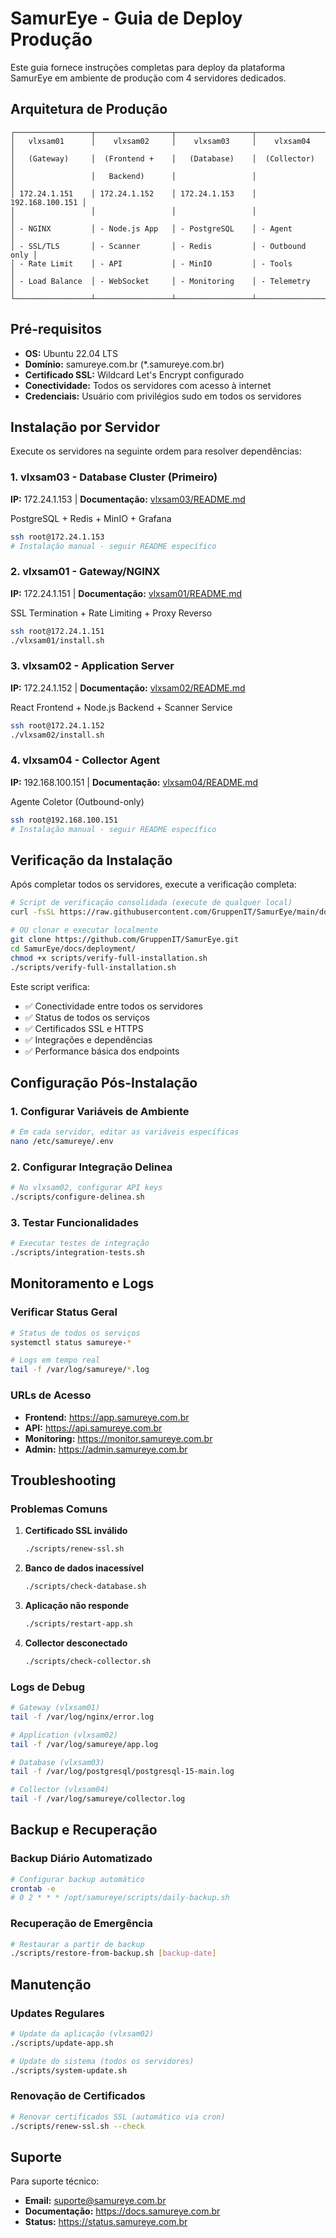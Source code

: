 # SamurEye - Guia de Deploy Produção

Este guia fornece instruções completas para deploy da plataforma SamurEye em ambiente de produção com 4 servidores dedicados.

## Arquitetura de Produção

```
┌─────────────────┬─────────────────┬─────────────────┬─────────────────┐
│   vlxsam01      │    vlxsam02     │    vlxsam03     │    vlxsam04     │
│   (Gateway)     │  (Frontend +    │   (Database)    │  (Collector)    │
│                 │   Backend)      │                 │                 │
│ 172.24.1.151    │ 172.24.1.152    │ 172.24.1.153    │ 192.168.100.151 │
│                 │                 │                 │                 │
│ - NGINX         │ - Node.js App   │ - PostgreSQL    │ - Agent         │
│ - SSL/TLS       │ - Scanner       │ - Redis         │ - Outbound only │
│ - Rate Limit    │ - API           │ - MinIO         │ - Tools         │
│ - Load Balance  │ - WebSocket     │ - Monitoring    │ - Telemetry     │
└─────────────────┴─────────────────┴─────────────────┴─────────────────┘
```

## Pré-requisitos

- **OS:** Ubuntu 22.04 LTS
- **Domínio:** samureye.com.br (*.samureye.com.br)
- **Certificado SSL:** Wildcard Let's Encrypt configurado
- **Conectividade:** Todos os servidores com acesso à internet
- **Credenciais:** Usuário com privilégios sudo em todos os servidores

## Instalação por Servidor

Execute os servidores na seguinte ordem para resolver dependências:

### 1. vlxsam03 - Database Cluster (Primeiro)
**IP:** 172.24.1.153 | **Documentação:** [vlxsam03/README.md](vlxsam03/README.md)

PostgreSQL + Redis + MinIO + Grafana
```bash
ssh root@172.24.1.153
# Instalação manual - seguir README específico
```

### 2. vlxsam01 - Gateway/NGINX  
**IP:** 172.24.1.151 | **Documentação:** [vlxsam01/README.md](vlxsam01/README.md)

SSL Termination + Rate Limiting + Proxy Reverso
```bash
ssh root@172.24.1.151
./vlxsam01/install.sh
```

### 3. vlxsam02 - Application Server
**IP:** 172.24.1.152 | **Documentação:** [vlxsam02/README.md](vlxsam02/README.md)

React Frontend + Node.js Backend + Scanner Service
```bash
ssh root@172.24.1.152
./vlxsam02/install.sh
```

### 4. vlxsam04 - Collector Agent
**IP:** 192.168.100.151 | **Documentação:** [vlxsam04/README.md](vlxsam04/README.md)

Agente Coletor (Outbound-only)
```bash
ssh root@192.168.100.151
# Instalação manual - seguir README específico
```

## Verificação da Instalação

Após completar todos os servidores, execute a verificação completa:

```bash
# Script de verificação consolidada (execute de qualquer local)
curl -fsSL https://raw.githubusercontent.com/GruppenIT/SamurEye/main/docs/deployment/scripts/verify-full-installation.sh | bash

# OU clonar e executar localmente
git clone https://github.com/GruppenIT/SamurEye.git
cd SamurEye/docs/deployment/
chmod +x scripts/verify-full-installation.sh
./scripts/verify-full-installation.sh
```

Este script verifica:
- ✅ Conectividade entre todos os servidores
- ✅ Status de todos os serviços  
- ✅ Certificados SSL e HTTPS
- ✅ Integrações e dependências
- ✅ Performance básica dos endpoints

## Configuração Pós-Instalação

### 1. Configurar Variáveis de Ambiente
```bash
# Em cada servidor, editar as variáveis específicas
nano /etc/samureye/.env
```

### 2. Configurar Integração Delinea
```bash
# No vlxsam02, configurar API keys
./scripts/configure-delinea.sh
```

### 3. Testar Funcionalidades
```bash
# Executar testes de integração
./scripts/integration-tests.sh
```

## Monitoramento e Logs

### Verificar Status Geral
```bash
# Status de todos os serviços
systemctl status samureye-*

# Logs em tempo real
tail -f /var/log/samureye/*.log
```

### URLs de Acesso
- **Frontend:** https://app.samureye.com.br
- **API:** https://api.samureye.com.br
- **Monitoring:** https://monitor.samureye.com.br
- **Admin:** https://admin.samureye.com.br

## Troubleshooting

### Problemas Comuns

1. **Certificado SSL inválido**
   ```bash
   ./scripts/renew-ssl.sh
   ```

2. **Banco de dados inacessível**
   ```bash
   ./scripts/check-database.sh
   ```

3. **Aplicação não responde**
   ```bash
   ./scripts/restart-app.sh
   ```

4. **Collector desconectado**
   ```bash
   ./scripts/check-collector.sh
   ```

### Logs de Debug
```bash
# Gateway (vlxsam01)
tail -f /var/log/nginx/error.log

# Application (vlxsam02) 
tail -f /var/log/samureye/app.log

# Database (vlxsam03)
tail -f /var/log/postgresql/postgresql-15-main.log

# Collector (vlxsam04)
tail -f /var/log/samureye/collector.log
```

## Backup e Recuperação

### Backup Diário Automatizado
```bash
# Configurar backup automático
crontab -e
# 0 2 * * * /opt/samureye/scripts/daily-backup.sh
```

### Recuperação de Emergência
```bash
# Restaurar a partir de backup
./scripts/restore-from-backup.sh [backup-date]
```

## Manutenção

### Updates Regulares
```bash
# Update da aplicação (vlxsam02)
./scripts/update-app.sh

# Update do sistema (todos os servidores)
./scripts/system-update.sh
```

### Renovação de Certificados
```bash
# Renovar certificados SSL (automático via cron)
./scripts/renew-ssl.sh --check
```

## Suporte

Para suporte técnico:
- **Email:** suporte@samureye.com.br  
- **Documentação:** https://docs.samureye.com.br
- **Status:** https://status.samureye.com.br
